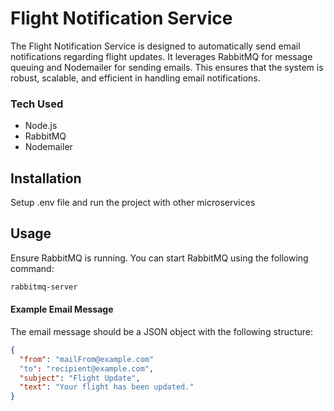 # Flight Notification Service
The Flight Notification Service is designed to automatically send email notifications regarding flight updates. It leverages RabbitMQ for message queuing and Nodemailer for sending emails. This ensures that the system is robust, scalable, and efficient in handling email notifications.

### Tech Used
- Node.js
- RabbitMQ
- Nodemailer

## Installation
Setup .env file and run the project with other microservices

## Usage
Ensure RabbitMQ is running. You can start RabbitMQ using the following command:

```bash
rabbitmq-server
```


#### Example Email Message
The email message should be a JSON object with the following structure:

```json
{
  "from": "mailFrom@example.com"
  "to": "recipient@example.com",
  "subject": "Flight Update",
  "text": "Your flight has been updated."
}
```
